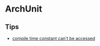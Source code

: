# ArchUnit

## Tips

- [compile time constant can't be accessed](https://stackoverflow.com/questions/56321724/archunits-layeredarchitecture-rule-doesnt-include-fields)
